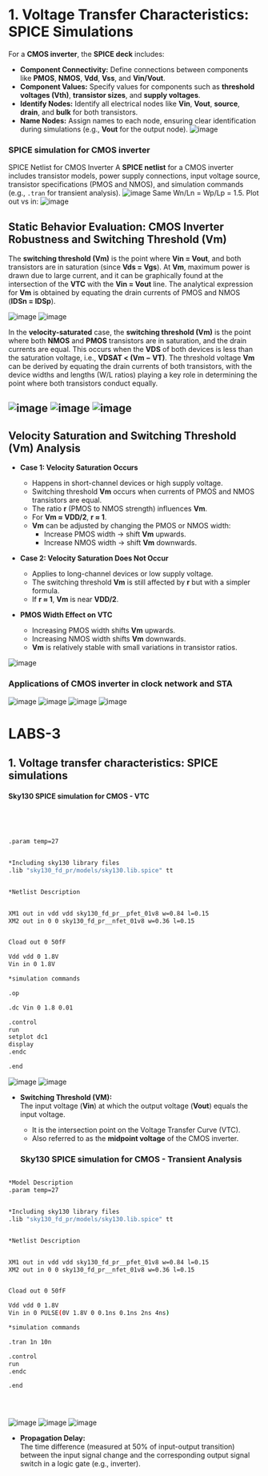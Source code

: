 # **1. Voltage Transfer Characteristics: SPICE Simulations**  
For a **CMOS inverter**, the **SPICE deck** includes:

- **Component Connectivity:** Define connections between components like **PMOS**, **NMOS**, **Vdd**, **Vss**, and **Vin/Vout**. 
- **Component Values:** Specify values for components such as **threshold voltages (Vth)**, **transistor sizes**, and **supply voltages**.
- **Identify Nodes:** Identify all electrical nodes like **Vin**, **Vout**, **source**, **drain**, and **bulk** for both transistors.
- **Name Nodes:** Assign names to each node, ensuring clear identification during simulations (e.g., **Vout** for the output node).
![image](https://github.com/manohargumma/INTRODUCTION-TO-CIRCUIT-DESIGN-AND-SPICE-SIMUATIONS/blob/931a2bdce0f0a3debb588666d832a32fe13c7fdb/DAY3/day3pics/Screenshot%20from%202025-10-16%2021-39-24.png)
### SPICE simulation for CMOS inverter
SPICE Netlist for CMOS Inverter
A **SPICE netlist** for a CMOS inverter includes transistor models, power supply connections, input voltage source, transistor specifications (PMOS and NMOS), and simulation commands (e.g., `.tran` for transient analysis).
![image](https://github.com/manohargumma/INTRODUCTION-TO-CIRCUIT-DESIGN-AND-SPICE-SIMUATIONS/blob/931a2bdce0f0a3debb588666d832a32fe13c7fdb/DAY3/day3pics/Screenshot%20from%202025-10-16%2021-39-58.png)
Same Wn/Ln = Wp/Lp = 1.5. Plot out vs in:
![image](https://github.com/manohargumma/INTRODUCTION-TO-CIRCUIT-DESIGN-AND-SPICE-SIMUATIONS/blob/931a2bdce0f0a3debb588666d832a32fe13c7fdb/DAY3/day3pics/Screenshot%20from%202025-10-16%2021-43-20.png)

## **Static Behavior Evaluation: CMOS Inverter Robustness and Switching Threshold (Vm)**  
The **switching threshold (Vm)** is the point where **Vin = Vout**, and both transistors are in saturation (since **Vds = Vgs**). At **Vm**, maximum power is drawn due to large current, and it can be graphically found at the intersection of the **VTC** with the **Vin = Vout** line. The analytical expression for **Vm** is obtained by equating the drain currents of PMOS and NMOS (**IDSn = IDSp**).

![image](https://github.com/manohargumma/INTRODUCTION-TO-CIRCUIT-DESIGN-AND-SPICE-SIMUATIONS/blob/931a2bdce0f0a3debb588666d832a32fe13c7fdb/DAY3/day3pics/Screenshot%20from%202025-10-16%2021-44-19.png)
![image](https://github.com/manohargumma/INTRODUCTION-TO-CIRCUIT-DESIGN-AND-SPICE-SIMUATIONS/blob/931a2bdce0f0a3debb588666d832a32fe13c7fdb/DAY3/day3pics/Screenshot%20from%202025-10-16%2021-44-45.png)

In the **velocity-saturated** case, the **switching threshold (Vm)** is the point where both **NMOS** and **PMOS** transistors are in saturation, and the drain currents are equal. This occurs when the **VDS** of both devices is less than the saturation voltage, i.e., **VDSAT < (Vm − VT)**. The threshold voltage **Vm** can be derived by equating the drain currents of both transistors, with the device widths and lengths (W/L ratios) playing a key role in determining the point where both transistors conduct equally.

![image](https://github.com/manohargumma/INTRODUCTION-TO-CIRCUIT-DESIGN-AND-SPICE-SIMUATIONS/blob/931a2bdce0f0a3debb588666d832a32fe13c7fdb/DAY3/day3pics/Screenshot%20from%202025-10-16%2021-45-51.png)
![image](https://github.com/manohargumma/INTRODUCTION-TO-CIRCUIT-DESIGN-AND-SPICE-SIMUATIONS/blob/931a2bdce0f0a3debb588666d832a32fe13c7fdb/DAY3/day3pics/Screenshot%20from%202025-10-16%2021-46-19.png)
![image](https://github.com/manohargumma/INTRODUCTION-TO-CIRCUIT-DESIGN-AND-SPICE-SIMUATIONS/blob/931a2bdce0f0a3debb588666d832a32fe13c7fdb/DAY3/day3pics/Screenshot%20from%202025-10-16%2021-48-04.png)
---

## Velocity Saturation and Switching Threshold (Vm) Analysis

- **Case 1: Velocity Saturation Occurs**  
  - Happens in short-channel devices or high supply voltage.  
  - Switching threshold **Vm** occurs when currents of PMOS and NMOS transistors are equal.  
  - The ratio **r** (PMOS to NMOS strength) influences **Vm**.  
  - For **Vm ≈ VDD/2**, **r ≈ 1**.  
  - **Vm** can be adjusted by changing the PMOS or NMOS width:  
    - Increase PMOS width → shift **Vm** upwards.  
    - Increase NMOS width → shift **Vm** downwards.  

- **Case 2: Velocity Saturation Does Not Occur**  
  - Applies to long-channel devices or low supply voltage.  
  - The switching threshold **Vm** is still affected by **r** but with a simpler formula.  
  - If **r ≈ 1**, **Vm** is near **VDD/2**.

- **PMOS Width Effect on VTC**  
  - Increasing PMOS width shifts **Vm** upwards.  
  - Increasing NMOS width shifts **Vm** downwards.  
  - **Vm** is relatively stable with small variations in transistor ratios.

![image](https://github.com/manohargumma/INTRODUCTION-TO-CIRCUIT-DESIGN-AND-SPICE-SIMUATIONS/blob/1007403bf643e51b75e9906e83a9e1f0188b6369/DAY3/day3pics/Screenshot%20from%202025-10-16%2021-54-58.png)
### Applications of CMOS inverter in clock network and STA
![image](https://github.com/manohargumma/INTRODUCTION-TO-CIRCUIT-DESIGN-AND-SPICE-SIMUATIONS/blob/1007403bf643e51b75e9906e83a9e1f0188b6369/DAY3/day3pics/Screenshot%20from%202025-10-16%2021-55-45.png)
![image](https://github.com/manohargumma/INTRODUCTION-TO-CIRCUIT-DESIGN-AND-SPICE-SIMUATIONS/blob/1007403bf643e51b75e9906e83a9e1f0188b6369/DAY3/day3pics/Screenshot%20from%202025-10-16%2021-56-15.png)
![image](https://github.com/manohargumma/INTRODUCTION-TO-CIRCUIT-DESIGN-AND-SPICE-SIMUATIONS/blob/1007403bf643e51b75e9906e83a9e1f0188b6369/DAY3/day3pics/Screenshot%20from%202025-10-16%2021-56-38.png)
![image](https://github.com/manohargumma/INTRODUCTION-TO-CIRCUIT-DESIGN-AND-SPICE-SIMUATIONS/blob/1007403bf643e51b75e9906e83a9e1f0188b6369/DAY3/day3pics/Screenshot%20from%202025-10-16%2021-56-44.png)
# LABS-3
## 1. Voltage transfer characteristics: SPICE simulations
#### Sky130 SPICE simulation for CMOS - VTC

```bash



     
.param temp=27


*Including sky130 library files
.lib "sky130_fd_pr/models/sky130.lib.spice" tt


*Netlist Description


XM1 out in vdd vdd sky130_fd_pr__pfet_01v8 w=0.84 l=0.15
XM2 out in 0 0 sky130_fd_pr__nfet_01v8 w=0.36 l=0.15


Cload out 0 50fF

Vdd vdd 0 1.8V
Vin in 0 1.8V

*simulation commands

.op

.dc Vin 0 1.8 0.01

.control
run
setplot dc1
display
.endc

.end

 ```       
![image](https://github.com/manohargumma/INTRODUCTION-TO-CIRCUIT-DESIGN-AND-SPICE-SIMUATIONS/blob/adf92648afa74771e56fa76a69d2d8d43c95923c/DAY3/day3pics/Screenshot%20from%202025-10-16%2022-21-12.png)
![image](https://github.com/manohargumma/INTRODUCTION-TO-CIRCUIT-DESIGN-AND-SPICE-SIMUATIONS/blob/adf92648afa74771e56fa76a69d2d8d43c95923c/DAY3/day3pics/Screenshot%20from%202025-10-16%2022-21-32.png)
- **Switching Threshold (VM):**  
  The input voltage (**Vin**) at which the output voltage (**Vout**) equals the input voltage.  
  - It is the intersection point on the Voltage Transfer Curve (VTC).  
  - Also referred to as the **midpoint voltage** of the CMOS inverter.

  ### Sky130 SPICE simulation for CMOS - Transient Analysis
```bash

*Model Description
.param temp=27


*Including sky130 library files
.lib "sky130_fd_pr/models/sky130.lib.spice" tt


*Netlist Description


XM1 out in vdd vdd sky130_fd_pr__pfet_01v8 w=0.84 l=0.15
XM2 out in 0 0 sky130_fd_pr__nfet_01v8 w=0.36 l=0.15


Cload out 0 50fF

Vdd vdd 0 1.8V
Vin in 0 PULSE(0V 1.8V 0 0.1ns 0.1ns 2ns 4ns)

*simulation commands

.tran 1n 10n

.control
run
.endc

.end


     

 ```   
  ![image](https://github.com/manohargumma/INTRODUCTION-TO-CIRCUIT-DESIGN-AND-SPICE-SIMUATIONS/blob/0b4d5b25ac94c10d92a98653432af855bafa745f/DAY3/day3pics/Screenshot%20from%202025-10-16%2012-20-46.png)
  ![image](https://github.com/manohargumma/INTRODUCTION-TO-CIRCUIT-DESIGN-AND-SPICE-SIMUATIONS/blob/0b4d5b25ac94c10d92a98653432af855bafa745f/DAY3/day3pics/Screenshot%20from%202025-10-16%2012-23-47.png)
  ![image](https://github.com/manohargumma/INTRODUCTION-TO-CIRCUIT-DESIGN-AND-SPICE-SIMUATIONS/blob/0b4d5b25ac94c10d92a98653432af855bafa745f/DAY3/day3pics/Screenshot%20from%202025-10-16%2012-25-03.png)
- **Propagation Delay:**  
  The time difference (measured at 50% of input-output transition) between the input signal change and the corresponding output signal switch in a logic gate (e.g., inverter).
